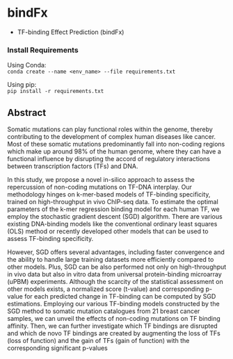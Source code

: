 # bindFx
* TF-binding Effect Prediction (bindFx)

### Install Requirements
Using Conda:<br>
`conda create --name <env_name> --file requirements.txt`<br>

Using pip:<br>
`pip install -r requirements.txt`

## Abstract
Somatic mutations can play functional roles within the genome, thereby contributing to the development of complex human diseases like cancer. Most of these somatic mutations predominantly fall into non-coding regions which make up around 98% of the human genome, where they can have a functional influence by disrupting the accord of regulatory interactions between transcription factors (TFs) and DNA. 

In this study, we propose a novel in-silico approach to assess the repercussion of non-coding mutations on TF-DNA interplay. Our methodology hinges on k-mer-based models of TF-binding specificity, trained on high-throughput in vivo ChIP-seq data.  To estimate the optimal parameters of the k-mer regression binding model for each human TF, we employ the stochastic gradient descent (SGD) algorithm. There are various existing DNA-binding models like the conventional ordinary least squares (OLS) method or recently developed other models that can be used to assess TF-binding specificity. 

However, SGD offers several advantages, including faster convergence and the ability to handle large training datasets more efficiently compared to other models. Plus, SGD can be also performed not only on high-throughput in vivo data but also in vitro data from universal protein-binding microarray (uPBM) experiments. Although the scarcity of the statistical assessment on other models exists, a normalized score (t-value) and corresponding p-value for each predicted change in TF-binding can be computed by SGD estimations. Employing our various TF-binding models constructed by the SGD method to somatic mutation catalogues from 21 breast cancer samples, we can unveil the effects of non-coding mutations on TF binding affinity.  Then, we can further investigate which TF bindings are disrupted and which de novo TF bindings are created by augmenting the loss of TFs (loss of function) and the gain of TFs (gain of function) with the corresponding significant p-values

